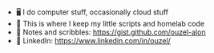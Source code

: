 - 🖥️ I do computer stuff, occasionally cloud stuff
- 💾 This is where I keep my little scripts and homelab code
- 📝 Notes and scribbles: https://gist.github.com/ouzel-alon
- 🤙 LinkedIn: https://www.linkedin.com/in/ouzel/

<!---
ouzel-alon/ouzel-alon is a ✨ special ✨ repository because its `README.md` (this file) appears on your GitHub profile.
You can click the Preview link to take a look at your changes.
--->
